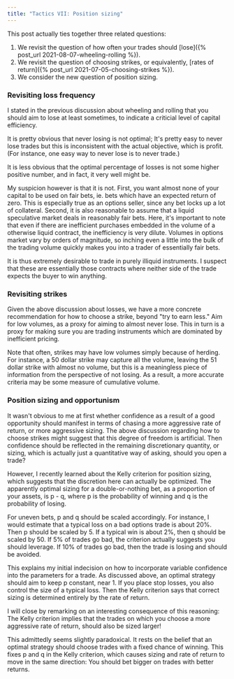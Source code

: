 ```yaml
---
title: "Tactics VII: Position sizing"
---
```


This post actually ties together three related questions:

1. We revisit the question of how often your trades should [lose]({% post_url 2021-08-07-wheeling-rolling %}).
2. We revisit the question of choosing strikes, or equivalently, [rates of return]({% post_url 2021-07-05-choosing-strikes %}).
3. We consider the new question of position sizing.


### Revisiting loss frequency

I stated in the previous discussion about wheeling and rolling that you should aim to lose at least sometimes, to indicate a criticial level of capital efficiency.

It is pretty obvious that never losing is not optimal; It's pretty easy to never lose trades but this is inconsistent with the actual objective, which is profit. (For instance, one easy way to never lose is to never trade.)

It is less obvious that the optimal percentage of losses is not some higher positive number, and in fact, it very well might be.

My suspicion however is that it is not. First, you want almost none of your capital to be used on fair bets, ie. bets which have an expected return of zero. This is especially true as an options seller, since any bet locks up a lot of collateral. Second, it is also reasonable to assume that a liquid speculative market deals in reasonably fair bets. Here, it's important to note that even if there are inefficient purchases embedded in the volume of a otherwise liquid contract, the inefficiency is very dilute. Volumes in options market vary by orders of magnitude, so inching even a little into the bulk of the trading volume quickly makes you into a trader of essentially fair bets.

It is thus extremely desirable to trade in purely illiquid instruments. I suspect that these are essentially those contracts where neither side of the trade expects the buyer to win anything.


### Revisiting strikes

Given the above discussion about losses, we have a more concrete recommendation for how to choose a strike, beyond "try to earn less." Aim for low volumes, as a proxy for aiming to almost never lose. This in turn is a proxy for making sure you are trading instruments which are dominated by inefficient pricing.

Note that often, strikes may have low volumes simply because of herding. For instance, a 50 dollar strike may capture all the volume, leaving the 51 dollar strike with almost no volume, but this is a meaningless piece of information from the perspective of not losing. As a result, a more accurate criteria may be some measure of cumulative volume.


### Position sizing and opportunism

It wasn't obvious to me at first whether confidence as a result of a good opportunity should manifest in terms of chasing a more aggressive rate of return, or more aggressive sizing. The above discussion regarding how to choose strikes might suggest that this degree of freedom is artificial. Then confidence should be reflected in the remaining discretionary quantity, or sizing, which is actually just a quantitative way of asking, should you open a trade?

However, I recently learned about the Kelly criterion for position sizing, which suggests that the discretion here can actually be optimized. The apparently optimal sizing for a double-or-nothing bet, as a proportion of your assets, is p - q, where p is the probability of winning and q is the probability of losing.

For uneven bets, p and q should be scaled accordingly. For instance, I would estimate that a typical loss on a bad options trade is about 20%. Then p should be scaled by 5. If a typical win is about 2%, then q should be scaled by 50. If 5% of trades go bad, the criterion actually suggests you should leverage. If 10% of trades go bad, then the trade is losing and should be avoided.

This explains my initial indecision on how to incorporate variable confidence into the parameters for a trade. As discussed above, an optimal strategy should aim to keep p constant, near 1. If you place stop losses, you also control the size of a typical loss. Then the Kelly criterion says that correct sizing is determined entirely by the rate of return.

I will close by remarking on an interesting consequence of this reasoning: The Kelly criterion implies that the trades on which you choose a more aggressive rate of return, should also be sized larger! 

This admittedly seems slightly paradoxical. It rests on the belief that an optimal strategy should choose trades with a fixed chance of winning. This fixes p and q in the Kelly criterion, which causes sizing and rate of return to move in the same direction: You should bet bigger on trades with better returns.
